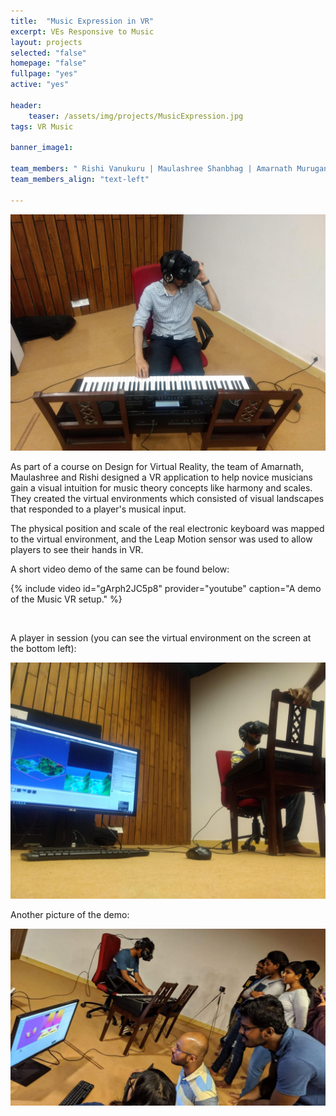 ```yaml
---
title:  "Music Expression in VR"
excerpt: VEs Responsive to Music
layout: projects   
selected: "false"
homepage: "false"
fullpage: "yes"
active: "yes"

header:
    teaser: /assets/img/projects/MusicExpression.jpg
tags: VR Music

banner_image1:

team_members: " Rishi Vanukuru | Maulashree Shanbhag | Amarnath Murugan"
team_members_align: "text-left"

---
```


![This is an image of a man with a virtual reality headset sitting in front of an electronic piano while playing it and looking to the left. The man and the piano are facing the viewer.](\assets\img\projects\MusicVR\vr3.jpg)

As part of a course on Design for Virtual Reality, the team of Amarnath, Maulashree and Rishi designed a VR application to help novice musicians gain a visual intuition for music theory concepts like harmony and scales. They created the virtual environments which consisted of visual landscapes that responded to a player's musical input. 

The physical position and scale of the real electronic keyboard was mapped to the virtual environment, and the Leap Motion sensor was used to allow players to see their hands in VR.

A short video demo of the same can be found below:

{% include video id="gArph2JC5p8" provider="youtube" caption="A demo of the Music VR setup." %}

<br>

A player in session (you can see the virtual environment on the screen at the bottom left):

![This is an image of a participant playing the electronic piano while wearing the VR headset. There is a laptop screen with the visualisation at the bottom right left corner of the image.](\assets\img\projects\MusicVR\vr2.jpg)

Another picture of the demo:

![A crowd of people surrounds the participant while they play the electronic piano and wear the VR headset simultaneously](\assets\img\projects\MusicVR\vr1.jpg)